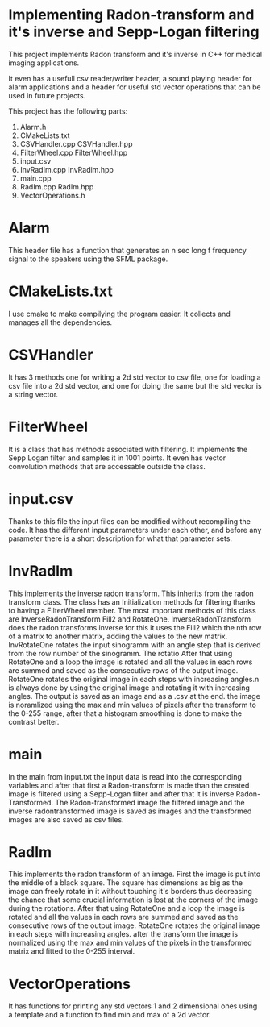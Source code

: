 # Implementing Radon-transform and it's inverse and Sepp-Logan filtering 

This project implements Radon transform and it's inverse in C++ for medical imaging applications.

It even has a usefull csv reader/writer header, a sound playing header for alarm applications and a header for useful std vector operations that can be used in future projects. 

This project has the following parts:
1. Alarm.h
2. CMakeLists.txt
3. CSVHandler.cpp CSVHandler.hpp
4. FilterWheel.cpp FilterWheel.hpp
5. input.csv
6. InvRadIm.cpp InvRadim.hpp
7. main.cpp
8. RadIm.cpp RadIm.hpp
9. VectorOperations.h

# Alarm

This header file has a function that generates an n sec long f frequency signal to the speakers using the SFML package.

# CMakeLists.txt

I use cmake to make compilying the program easier. It collects and manages all the dependencies.

# CSVHandler

It has 3 methods one for writing a 2d std vector to csv file, one for loading a csv file into a 2d std vector, and one for doing the same but the std vector is a string vector.

# FilterWheel

It is a class that has methods associated with filtering. It implements the Sepp Logan filter and samples it in 1001 points. It even has vector convolution methods that are accessable outside the class.

# input.csv

Thanks to this file the input files can be modified without recompiling the code. It has the different input parameters under each other, and before any parameter there is a short description for what that parameter sets.

# InvRadIm

This implements the inverse radon transform. This inherits from the radon transform class. The class has an Initialization methods for filtering thanks to having a FilterWheel member. The most important methods of this class are InverseRadonTransform Fill2 and RotateOne. InverseRadonTransform does the radon transforms inverse for this it uses the Fill2 which the nth row of a matrix to another matrix, adding the values to the new matrix. InvRotateOne rotates the input sinogramm with an angle step that is derived from the row number of the sinogramm. The rotatio After that using RotateOne and a loop the image is rotated and all the values in each rows are summed and saved as the consecutive rows of the output image. RotateOne rotates the original image in each steps with increasing angles.n is always done by using the original image and rotating it with increasing angles. The output is saved as an image and as a .csv at the end. the image is noramlized using the max and min values of pixels after the transform to the 0-255 range, after that a histogram smoothing is done to make the contrast better.

# main

In the main from input.txt the input data is read into the corresponding variables and after that first a Radon-transform is made than the created image is filtered using a Sepp-Logan filter and after that it is inverse Radon-Transformed. The Radon-transformed image the filtered image and the inverse radontransformed image is saved as images and the transformed images are also saved as csv files.

# RadIm

This implements the radon transform of an image. First the image is put into the middle of a black square. The square has dimensions as big as the image can freely rotate in it without touching it's borders thus decreasing the chance that some crucial information is lost at the corners of the image during the rotations. After that using RotateOne and a loop the image is rotated and all the values in each rows are summed and saved as the consecutive rows of the output image. RotateOne rotates the original image in each steps with increasing angles. after the transform the image is normalized using the max and min values of the pixels in the transformed matrix and fitted to the 0-255 interval.

# VectorOperations

It has functions for printing any std vectors 1 and 2 dimensional ones  using a template and a function to find min and max of a 2d vector.
